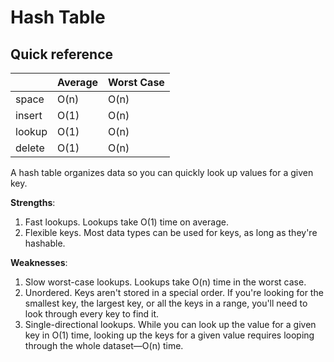 # Hash Table

## Quick reference

|        | Average | Worst Case |
| ------ | ------- | ---------- |
| space  | O(n)    | O(n)       |
| insert | O(1)    | O(n)       |
| lookup | O(1)    | O(n)       |
| delete | O(1)    | O(n)       |

A hash table organizes data so you can quickly look up values for a given key.

**Strengths**:
1. Fast lookups. Lookups take O(1) time on average.
2. Flexible keys. Most data types can be used for keys, as long as they're hashable.

**Weaknesses**:
1. Slow worst-case lookups. Lookups take O(n) time in the worst case.
2. Unordered. Keys aren't stored in a special order. If you're looking for the smallest key, the 
largest key, or all the keys in a range, you'll need to look through every key to find it.
3. Single-directional lookups. While you can look up the value for a given key in O(1) time, 
looking up the keys for a given value requires looping through the whole dataset—O(n) time.

